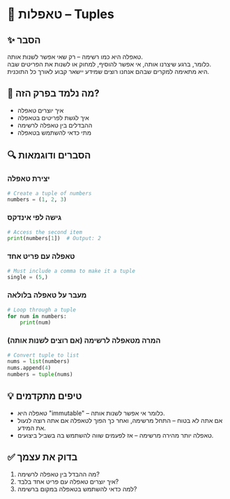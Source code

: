# 📘 טאפלות – Tuples

## ✨ הסבר

טאפלה היא כמו רשימה – רק שאי אפשר לשנות אותה.  
כלומר, ברגע שיצרנו אותה, אי אפשר להוסיף, למחוק או לשנות את הפריטים שבה.  
היא מתאימה למקרים שבהם אנחנו רוצים שמידע יישאר קבוע לאורך כל התוכנית.

## 🧠 מה נלמד בפרק הזה?
- איך יוצרים טאפלה
- איך לגשת לפריטים בטאפלה
- ההבדלים בין טאפלה לרשימה
- מתי כדאי להשתמש בטאפלה

## 🔍 הסברים ודוגמאות

### יצירת טאפלה
```python
# Create a tuple of numbers
numbers = (1, 2, 3)
```

### גישה לפי אינדקס
```python
# Access the second item
print(numbers[1])  # Output: 2
```

### טאפלה עם פריט אחד
```python
# Must include a comma to make it a tuple
single = (5,)
```

### מעבר על טאפלה בלולאה
```python
# Loop through a tuple
for num in numbers:
    print(num)
```

### המרה מטאפלה לרשימה (אם רוצים לשנות אותה)
```python
# Convert tuple to list
nums = list(numbers)
nums.append(4)
numbers = tuple(nums)
```

## 💡 טיפים מתקדמים

* טאפלה היא "immutable" – כלומר אי אפשר לשנות אותה.
* אם אתה לא בטוח – התחל מרשימה, ואחר כך הפוך לטאפלה אם אתה רוצה לנעול את המידע.
* טאפלה יותר מהירה מרשימה – אז לפעמים שווה להשתמש בה בשביל ביצועים.

## ✅ בדוק את עצמך

1. מה ההבדל בין טאפלה לרשימה?
2. איך יוצרים טאפלה עם פריט אחד בלבד?
3. למה כדאי להשתמש בטאפלה במקום ברשימה?
